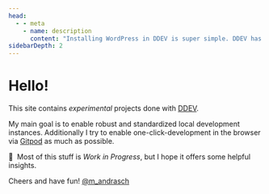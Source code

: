 ```yaml
---
head:
  - - meta
    - name: description
      content: "Installing WordPress in DDEV is super simple. DDEV has already built-in support for the WordPress Command Line Tools (WP-CLI),therefore you can just download WordPress and install it locally:"
sidebarDepth: 2
---
```


# Hello!

This site contains _experimental_ projects done with [DDEV](/what-is-ddev).

My main goal is to enable robust and standardized local development instances. Additionally I try to enable one-click-development in the browser via [Gitpod](/ddev-meets-gitpod) as much as possible.

🚧 &nbsp;Most of this stuff is _Work in Progress_, but I hope it offers some helpful insights.

Cheers and have fun!
[@m_andrasch](https://twitter.com/m_andrasch)
